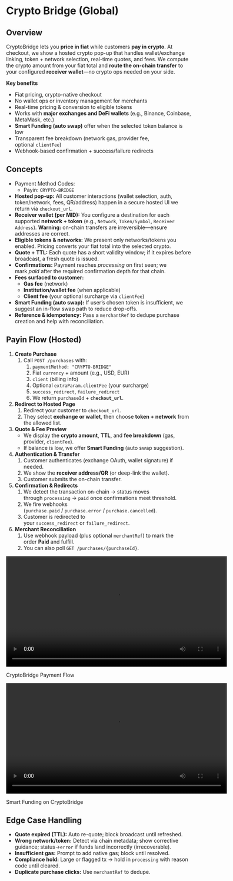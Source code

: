 # Crypto Bridge (Global)

## Overview

CryptoBridge lets you **price in fiat** while customers **pay in crypto**. At checkout, we show a hosted crypto pop-up that handles wallet/exchange linking, token + network selection, real-time quotes, and fees. We compute the crypto amount from your fiat total and **route the on-chain transfer** to your configured **receiver wallet**—no crypto ops needed on your side.

**Key benefits**

- Fiat pricing, crypto-native checkout
- No wallet ops or inventory management for merchants
- Real-time pricing & conversion to eligible tokens
- Works with **major exchanges and DeFi wallets** (e.g., Binance, Coinbase, MetaMask, etc.)
- **Smart Funding (auto swap)** offer when the selected token balance is low
- Transparent fee breakdown (network gas, provider fee, optional `clientFee`)
- Webhook-based confirmation + success/failure redirects

## Concepts

- Payment Method Codes:
    - Payin: `CRYPTO-BRIDGE`
- **Hosted pop-up:** All customer interactions (wallet selection, auth, token/network, fees, QR/address) happen in a secure hosted UI we return via `checkout_url`.
- **Receiver wallet (per MID):** You configure a destination for each supported **network + token** (e.g., `Network`, `Token/Symbol`, `Receiver Address`). **Warning:** on-chain transfers are irreversible—ensure addresses are correct.
- **Eligible tokens & networks:** We present only networks/tokens you enabled. Pricing converts your fiat total into the selected crypto.
- **Quote + TTL:** Each quote has a short validity window; if it expires before broadcast, a fresh quote is issued.
- **Confirmations:** Payment reaches *processing* on first seen; we mark *paid* after the required confirmation depth for that chain.
- **Fees surfaced to customer:**
    - **Gas fee** (network)
    - **Institution/wallet fee** (when applicable)
    - **Client fee** (your optional surcharge via `clientFee`)
- **Smart Funding (auto swap):** If user’s chosen token is insufficient, we suggest an in-flow swap path to reduce drop-offs.
- **Reference & idempotency:** Pass a `merchantRef` to dedupe purchase creation and help with reconciliation.

## Payin Flow (Hosted)

1. **Create Purchase**
    1. Call `POST /purchases` with:
        1. `paymentMethod: "CRYPTO-BRIDGE"`
        2. Fiat `currency` + amount (e.g., USD, EUR)
        3. `client` (billing info)
        4. Optional `extraParam.clientFee` (your surcharge)
        5. `success_redirect`, `failure_redirect`
        6. We return `purchaseId` + **`checkout_url`**.
2. **Redirect to Hosted Page**
    1. Redirect your customer to `checkout_url`.
    2. They select **exchange or wallet**, then choose **token + network** from the allowed list.
3. **Quote & Fee Preview**
    - We display the **crypto amount**, **TTL**, and **fee breakdown** (gas, provider, `clientFee`).
    - If balance is low, we offer **Smart Funding** (auto swap suggestion).
4. **Authentication & Transfer**
    1. Customer authenticates (exchange OAuth, wallet signature) if needed.
    2. We show the **receiver address/QR** (or deep-link the wallet).
    3. Customer submits the on-chain transfer.
5. **Confirmation & Redirects**
    1. We detect the transaction on-chain → status moves through `processing` → `paid` once confirmations meet threshold.
    2. We fire webhooks (`purchase.paid` / `purchase.error` / `purchase.cancelled`).
    3. Customer is redirected to your `success_redirect` or `failure_redirect`.
6. **Merchant Reconciliation**
    1. Use webhook payload (plus optional `merchantRef`) to mark the order **Paid** and fulfill.
    2. You can also poll `GET /purchases/{purchaseId}`.

<video width="600" controls>
  <source src="/img/cryptobridgevideo1.mp4" type="video/mp4" />
  Your browser does not support the video tag.
</video>

CryptoBridge Payment Flow

<video width="600" controls>
  <source src="/img/cryptobridgevideo2.mp4" type="video/mp4" />
  Your browser does not support the video tag.
</video>

Smart Funding on CryptoBridge

## Edge Case Handling

- **Quote expired (TTL):** Auto re-quote; block broadcast until refreshed.
- **Wrong network/token:** Detect via chain metadata; show corrective guidance; status→`error` if funds land incorrectly (irrecoverable).
- **Insufficient gas:** Prompt to add native gas; block until resolved.
- **Compliance hold:** Large or flagged tx → hold in `processing` with reason code until cleared.
- **Duplicate purchase clicks:** Use `merchantRef` to dedupe.